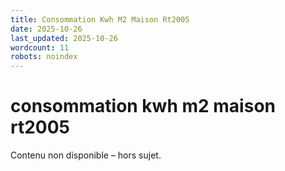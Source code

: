 ```yaml
---
title: Consommation Kwh M2 Maison Rt2005
date: 2025-10-26
last_updated: 2025-10-26
wordcount: 11
robots: noindex
---
```


# consommation kwh m2 maison rt2005

Contenu non disponible – hors sujet.